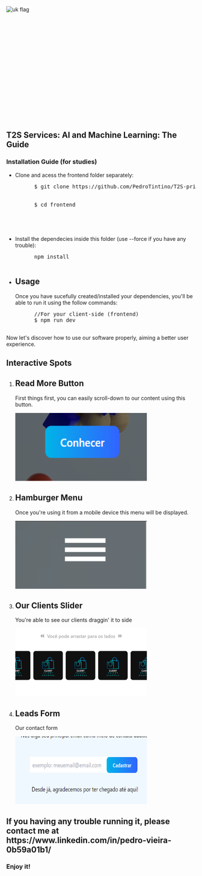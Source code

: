 <div class="languageVersion" style="display: flex">
  <img src="https://upload.wikimedia.org/wikipedia/commons/4/42/Flag_of_the_United_Kingdom.png" widht="300px" height="300px" alt="uk flag"/>
</div>
<h2>T2S Services: AI and Machine Learning: The Guide</h1> 
<h3>Installation Guide (for studies)</h1>
<ul>
  <li>
    <p>Clone and acess the frontend folder separately:</p>
    <pre class="language-bash">
      $ git clone https://github.com/PedroTintino/T2S-private
      <br>
      $ cd frontend
    <pre>
  </li>
  <li>
    <p>Install the dependecies inside this folder (use --force if you have any trouble):</p>
    <pre class="language-bash">
      npm install
    </pre>
  </li>
  <li>
    <h2>Usage</h2>
    <p>Once you have sucefully created/installed your dependencies, you'll be able to run it using the follow commands:</p>
    <pre class="language-bash">
      //For your client-side (frontend)
      $ npm run dev
    </pre>
  </li>
</ul>
<p>Now let's discover how to use our software properly, aiming a better user experience.</p>
<h2>Interactive Spots</h2>
<ol>
  <li>
    <h2>Read More Button</h2>
    <p>First things first, you can easily scroll-down to our content using this button.</p>
    <img src="https://github.com/PedroTintino/T2S-private/blob/main/button.png" alt="An usage preview" width="350" height="180">
  </li>
  <li>
    <h2>Hamburger Menu</h2>
    <p>Once you're using it from a mobile device this menu will be displayed.</p> 
     <img src="https://github.com/PedroTintino/T2S-private/blob/main/menu.png" alt="Menu example" width="350" height="180">
  </li>
  <li>
    <h2>Our Clients Slider</h2>
    <p>You're able to see our clients draggin' it to side</p>
    <img src="https://github.com/PedroTintino/T2S-private/blob/main/clientes-slider.png" alt="slider example"  width="350" height="180">
  </li>
  <li>
    <h2>Leads Form</h2>
    <p>Our contact form</p>
    <img src="https://github.com/PedroTintino/T2S-private/blob/main/form.png" alt="slider example"  width="350" height="180">
  </li>
</ol>
<h2>If you having any trouble running it, please contact me at https://www.linkedin.com/in/pedro-vieira-0b59a01b1/</h2>
<h3>Enjoy it!</h3>

